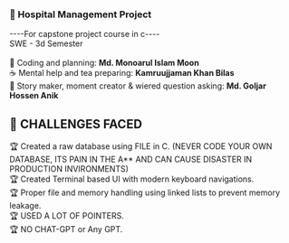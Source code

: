 ### 🏥 Hospital Management Project <br/>
----For capstone project course in c----<br/>SWE - 3d Semester<br/><br/>
🌟 Coding and planning: <b>Md. Monoarul Islam Moon</b> <br/>
☕ Mental help and tea preparing: <b>Kamruujjaman Khan Bilas</b> <br>
🤪 Story maker, moment creator & wiered question asking: <b>Md. Goljar Hossen Anik</b>

## 🎯 CHALLENGES FACED <br/>
🏆 Created a raw database using FILE in C. (NEVER CODE YOUR OWN DATABASE, ITS PAIN IN THE A** AND CAN CAUSE DISASTER IN PRODUCTION INVIRONMENTS) <br>
🏆 Created Terminal based UI with modern keyboard navigations. <br>
🏆 Proper file and memory handling using linked lists to prevent memory leakage. <br>
🏆 USED A LOT OF POINTERS. <br>
🏆 NO CHAT-GPT or Any GPT.
